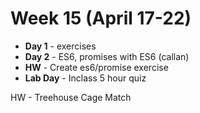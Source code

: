 # Week 15 (April 17-22)

* **Day 1** - exercises
* **Day 2** - ES6, promises with ES6 (callan)
* **HW** - Create es6/promise exercise
* **Lab Day** - Inclass 5 hour quiz


HW - Treehouse Cage Match